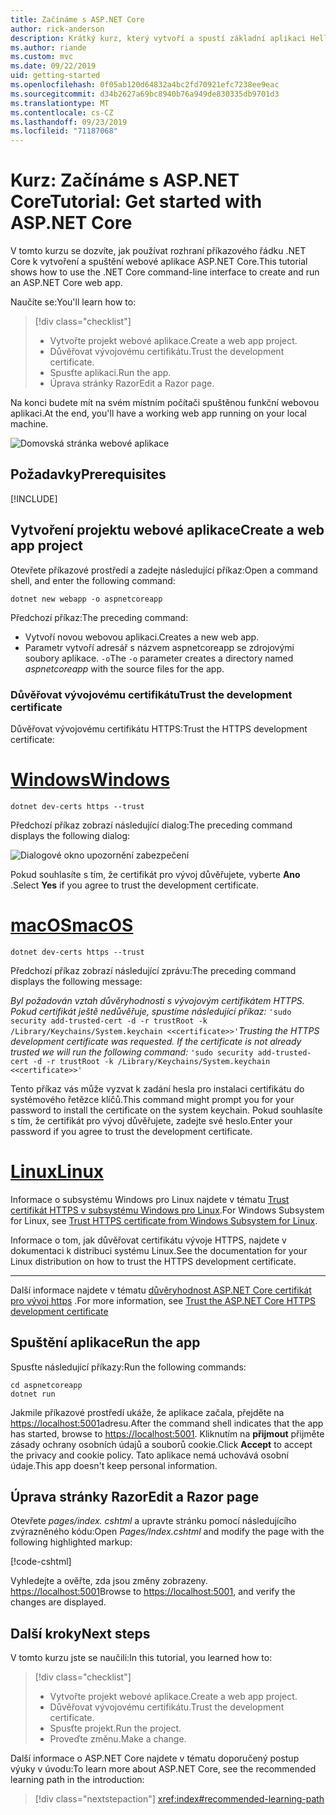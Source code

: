```yaml
---
title: Začínáme s ASP.NET Core
author: rick-anderson
description: Krátký kurz, který vytvoří a spustí základní aplikaci Hello World pomocí ASP.NET Core.
ms.author: riande
ms.custom: mvc
ms.date: 09/22/2019
uid: getting-started
ms.openlocfilehash: 0f05ab120d64832a4bc2fd70921efc7238ee9eac
ms.sourcegitcommit: d34b2627a69bc8940b76a949de830335db9701d3
ms.translationtype: MT
ms.contentlocale: cs-CZ
ms.lasthandoff: 09/23/2019
ms.locfileid: "71187068"
---
```

# <a name="tutorial-get-started-with-aspnet-core"></a><span data-ttu-id="8c665-103">Kurz: Začínáme s ASP.NET Core</span><span class="sxs-lookup"><span data-stu-id="8c665-103">Tutorial: Get started with ASP.NET Core</span></span>

<span data-ttu-id="8c665-104">V tomto kurzu se dozvíte, jak používat rozhraní příkazového řádku .NET Core k vytvoření a spuštění webové aplikace ASP.NET Core.</span><span class="sxs-lookup"><span data-stu-id="8c665-104">This tutorial shows how to use the .NET Core command-line interface to create and run an ASP.NET Core web app.</span></span>

<span data-ttu-id="8c665-105">Naučíte se:</span><span class="sxs-lookup"><span data-stu-id="8c665-105">You'll learn how to:</span></span>

> [!div class="checklist"]
> * <span data-ttu-id="8c665-106">Vytvořte projekt webové aplikace.</span><span class="sxs-lookup"><span data-stu-id="8c665-106">Create a web app project.</span></span>
> * <span data-ttu-id="8c665-107">Důvěřovat vývojovému certifikátu.</span><span class="sxs-lookup"><span data-stu-id="8c665-107">Trust the development certificate.</span></span>
> * <span data-ttu-id="8c665-108">Spusťte aplikaci.</span><span class="sxs-lookup"><span data-stu-id="8c665-108">Run the app.</span></span>
> * <span data-ttu-id="8c665-109">Úprava stránky Razor</span><span class="sxs-lookup"><span data-stu-id="8c665-109">Edit a Razor page.</span></span>

<span data-ttu-id="8c665-110">Na konci budete mít na svém místním počítači spuštěnou funkční webovou aplikaci.</span><span class="sxs-lookup"><span data-stu-id="8c665-110">At the end, you'll have a working web app running on your local machine.</span></span>

![Domovská stránka webové aplikace](_static/home-page.png)

## <a name="prerequisites"></a><span data-ttu-id="8c665-112">Požadavky</span><span class="sxs-lookup"><span data-stu-id="8c665-112">Prerequisites</span></span>

[!INCLUDE[](~/includes/3.0-SDK.md)]

## <a name="create-a-web-app-project"></a><span data-ttu-id="8c665-113">Vytvoření projektu webové aplikace</span><span class="sxs-lookup"><span data-stu-id="8c665-113">Create a web app project</span></span>

<span data-ttu-id="8c665-114">Otevřete příkazové prostředí a zadejte následující příkaz:</span><span class="sxs-lookup"><span data-stu-id="8c665-114">Open a command shell, and enter the following command:</span></span>

```dotnetcli
dotnet new webapp -o aspnetcoreapp
```

<span data-ttu-id="8c665-115">Předchozí příkaz:</span><span class="sxs-lookup"><span data-stu-id="8c665-115">The preceding command:</span></span>

* <span data-ttu-id="8c665-116">Vytvoří novou webovou aplikaci.</span><span class="sxs-lookup"><span data-stu-id="8c665-116">Creates a new web app.</span></span>  
* <span data-ttu-id="8c665-117">Parametr vytvoří adresář s názvem aspnetcoreapp se zdrojovými soubory aplikace. `-o`</span><span class="sxs-lookup"><span data-stu-id="8c665-117">The `-o` parameter creates a directory named *aspnetcoreapp* with the source files for the app.</span></span>

### <a name="trust-the-development-certificate"></a><span data-ttu-id="8c665-118">Důvěřovat vývojovému certifikátu</span><span class="sxs-lookup"><span data-stu-id="8c665-118">Trust the development certificate</span></span>

<span data-ttu-id="8c665-119">Důvěřovat vývojovému certifikátu HTTPS:</span><span class="sxs-lookup"><span data-stu-id="8c665-119">Trust the HTTPS development certificate:</span></span>

# <a name="windowstabwindows"></a>[<span data-ttu-id="8c665-120">Windows</span><span class="sxs-lookup"><span data-stu-id="8c665-120">Windows</span></span>](#tab/windows)

```dotnetcli
dotnet dev-certs https --trust
```

<span data-ttu-id="8c665-121">Předchozí příkaz zobrazí následující dialog:</span><span class="sxs-lookup"><span data-stu-id="8c665-121">The preceding command displays the following dialog:</span></span>

![Dialogové okno upozornění zabezpečení](~/getting-started/_static/cert.png)

<span data-ttu-id="8c665-123">Pokud souhlasíte s tím, že certifikát pro vývoj důvěřujete, vyberte **Ano** .</span><span class="sxs-lookup"><span data-stu-id="8c665-123">Select **Yes** if you agree to trust the development certificate.</span></span>

# <a name="macostabmacos"></a>[<span data-ttu-id="8c665-124">macOS</span><span class="sxs-lookup"><span data-stu-id="8c665-124">macOS</span></span>](#tab/macos)

```dotnetcli
dotnet dev-certs https --trust
```

<span data-ttu-id="8c665-125">Předchozí příkaz zobrazí následující zprávu:</span><span class="sxs-lookup"><span data-stu-id="8c665-125">The preceding command displays the following message:</span></span>

<span data-ttu-id="8c665-126">*Byl požadován vztah důvěryhodnosti s vývojovým certifikátem HTTPS. Pokud certifikát ještě nedůvěřuje, spustíme následující příkaz:* `'sudo security add-trusted-cert -d -r trustRoot -k /Library/Keychains/System.keychain <<certificate>>'`</span><span class="sxs-lookup"><span data-stu-id="8c665-126">*Trusting the HTTPS development certificate was requested. If the certificate is not already trusted we will run the following command:* `'sudo security add-trusted-cert -d -r trustRoot -k /Library/Keychains/System.keychain <<certificate>>'`</span></span>

<span data-ttu-id="8c665-127">Tento příkaz vás může vyzvat k zadání hesla pro instalaci certifikátu do systémového řetězce klíčů.</span><span class="sxs-lookup"><span data-stu-id="8c665-127">This command might prompt you for your password to install the certificate on the system keychain.</span></span> <span data-ttu-id="8c665-128">Pokud souhlasíte s tím, že certifikát pro vývoj důvěřujete, zadejte své heslo.</span><span class="sxs-lookup"><span data-stu-id="8c665-128">Enter your password if you agree to trust the development certificate.</span></span>

# <a name="linuxtablinux"></a>[<span data-ttu-id="8c665-129">Linux</span><span class="sxs-lookup"><span data-stu-id="8c665-129">Linux</span></span>](#tab/linux)

<span data-ttu-id="8c665-130">Informace o subsystému Windows pro Linux najdete v tématu [Trust certifikát HTTPS v subsystému Windows pro Linux](xref:security/enforcing-ssl#wsl).</span><span class="sxs-lookup"><span data-stu-id="8c665-130">For Windows Subsystem for Linux, see [Trust HTTPS certificate from Windows Subsystem for Linux](xref:security/enforcing-ssl#wsl).</span></span>

<span data-ttu-id="8c665-131">Informace o tom, jak důvěřovat certifikátu vývoje HTTPS, najdete v dokumentaci k distribuci systému Linux.</span><span class="sxs-lookup"><span data-stu-id="8c665-131">See the documentation for your Linux distribution on how to trust the HTTPS development certificate.</span></span>

---

<span data-ttu-id="8c665-132">Další informace najdete v tématu [důvěryhodnost ASP.NET Core certifikát pro vývoj https](xref:security/enforcing-ssl#trust-the-aspnet-core-https-development-certificate-on-windows-and-macos) .</span><span class="sxs-lookup"><span data-stu-id="8c665-132">For more information, see [Trust the ASP.NET Core HTTPS development certificate](xref:security/enforcing-ssl#trust-the-aspnet-core-https-development-certificate-on-windows-and-macos)</span></span>

## <a name="run-the-app"></a><span data-ttu-id="8c665-133">Spuštění aplikace</span><span class="sxs-lookup"><span data-stu-id="8c665-133">Run the app</span></span>

<span data-ttu-id="8c665-134">Spusťte následující příkazy:</span><span class="sxs-lookup"><span data-stu-id="8c665-134">Run the following commands:</span></span>

```dotnetcli
cd aspnetcoreapp
dotnet run
```

<span data-ttu-id="8c665-135">Jakmile příkazové prostředí ukáže, že aplikace začala, přejděte na [https://localhost:5001](https://localhost:5001)adresu.</span><span class="sxs-lookup"><span data-stu-id="8c665-135">After the command shell indicates that the app has started, browse to [https://localhost:5001](https://localhost:5001).</span></span> <span data-ttu-id="8c665-136">Kliknutím na **přijmout** přijměte zásady ochrany osobních údajů a souborů cookie.</span><span class="sxs-lookup"><span data-stu-id="8c665-136">Click **Accept** to accept the privacy and cookie policy.</span></span> <span data-ttu-id="8c665-137">Tato aplikace nemá uchovává osobní údaje.</span><span class="sxs-lookup"><span data-stu-id="8c665-137">This app doesn't keep personal information.</span></span>

## <a name="edit-a-razor-page"></a><span data-ttu-id="8c665-138">Úprava stránky Razor</span><span class="sxs-lookup"><span data-stu-id="8c665-138">Edit a Razor page</span></span>

<span data-ttu-id="8c665-139">Otevřete *pages/index. cshtml* a upravte stránku pomocí následujícího zvýrazněného kódu:</span><span class="sxs-lookup"><span data-stu-id="8c665-139">Open *Pages/Index.cshtml* and modify the page with the following highlighted markup:</span></span>

[!code-cshtml[](sample/index.cshtml?highlight=9)]

<span data-ttu-id="8c665-140">Vyhledejte a ověřte, zda jsou změny zobrazeny. [https://localhost:5001](https://localhost:5001)</span><span class="sxs-lookup"><span data-stu-id="8c665-140">Browse to [https://localhost:5001](https://localhost:5001), and verify the changes are displayed.</span></span>

## <a name="next-steps"></a><span data-ttu-id="8c665-141">Další kroky</span><span class="sxs-lookup"><span data-stu-id="8c665-141">Next steps</span></span>

<span data-ttu-id="8c665-142">V tomto kurzu jste se naučili:</span><span class="sxs-lookup"><span data-stu-id="8c665-142">In this tutorial, you learned how to:</span></span>

> [!div class="checklist"]
> * <span data-ttu-id="8c665-143">Vytvořte projekt webové aplikace.</span><span class="sxs-lookup"><span data-stu-id="8c665-143">Create a web app project.</span></span>
> * <span data-ttu-id="8c665-144">Důvěřovat vývojovému certifikátu.</span><span class="sxs-lookup"><span data-stu-id="8c665-144">Trust the development certificate.</span></span>
> * <span data-ttu-id="8c665-145">Spusťte projekt.</span><span class="sxs-lookup"><span data-stu-id="8c665-145">Run the project.</span></span>
> * <span data-ttu-id="8c665-146">Proveďte změnu.</span><span class="sxs-lookup"><span data-stu-id="8c665-146">Make a change.</span></span>

<span data-ttu-id="8c665-147">Další informace o ASP.NET Core najdete v tématu doporučený postup výuky v úvodu:</span><span class="sxs-lookup"><span data-stu-id="8c665-147">To learn more about ASP.NET Core, see the recommended learning path in the introduction:</span></span>

> [!div class="nextstepaction"]
> <xref:index#recommended-learning-path>
